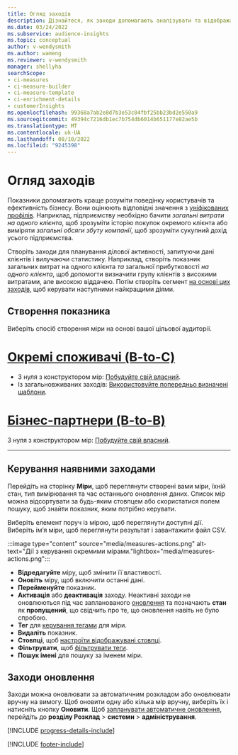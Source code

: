 ```yaml
---
title: Огляд заходів
description: Дізнайтеся, як заходи допомагають аналізувати та відображати ефективність вашого бізнесу.
ms.date: 03/24/2022
ms.subservice: audience-insights
ms.topic: conceptual
author: v-wendysmith
ms.author: wameng
ms.reviewer: v-wendysmith
manager: shellyha
searchScope:
- ci-measures
- ci-measure-builder
- ci-measure-template
- ci-enrichment-details
- customerInsights
ms.openlocfilehash: 99368a7ab2e8d7b3e53c04fbf25bb23bd2e550a9
ms.sourcegitcommit: 49394c7216db1ec7b754db6014b651177e82ae5b
ms.translationtype: MT
ms.contentlocale: uk-UA
ms.lasthandoff: 08/10/2022
ms.locfileid: "9245398"
---
```

# <a name="measures-overview"></a>Огляд заходів

Показники допомагають краще розуміти поведінку користувачів та ефективність бізнесу. Вони оцінюють відповідні значення з [уніфікованих профілів](data-unification.md). Наприклад, підприємству необхідно бачити *загальні витрати на одного клієнта*, щоб зрозуміти історію покупок окремого клієнта або виміряти *загальні обсяги збуту компанії*, щоб зрозуміти сукупний дохід усього підприємства.

Створіть заходи для планування ділової активності, запитуючи дані клієнтів і вилучаючи статистику. Наприклад, створіть показник загальних витрат на одного клієнта *та* загальної прибутковості *на одного клієнта*, щоб допомогти визначити групу клієнтів з високими витратами, але високою віддачею. Потім створіть сегмент [на основі цих заходів,](segments.md) щоб керувати наступними найкращими діями.

## <a name="create-a-measure"></a>Створення показника

Виберіть спосіб створення міри на основі вашої цільової аудиторії.

# <a name="individual-consumers-b-to-c"></a>[Окремі споживачі (B-to-C)](#tab/b2c)

- З нуля з конструктором мір: [Побудуйте свій власний](measure-builder.md).
- Із загальновживаних заходів: [Використовуйте попередньо визначені шаблони](measure-templates.md).

# <a name="business-accounts-b-to-b"></a>[Бізнес-партнери (B-to-B)](#tab/b2b)

З нуля з конструктором мір: [Побудуйте свій власний](measure-builder.md).

---

## <a name="manage-existing-measures"></a>Керування наявними заходами

Перейдіть на сторінку **Міри**, щоб переглянути створені вами міри, їхній стан, тип вимірювання та час останнього оновлення даних. Список мір можна відсортувати за будь-яким стовпцем або скористатися полем пошуку, щоб знайти показник, яким потрібно керувати.

Виберіть елемент поруч із мірою, щоб переглянути доступні дії. Виберіть ім’я міри, щоб переглянути результат і завантажити файл CSV.

:::image type="content" source="media/measures-actions.png" alt-text="Дії з керування окремими мірами."lightbox="media/measures-actions.png":::

- **Відредагуйте** міру, щоб змінити її властивості.
- **Оновіть** міру, щоб включити останні дані.
- **Перейменуйте** показник.
- **Активація** або **деактивація** заходу. Неактивні заходи не оновлюються під час запланованого [оновлення](schedule-refresh.md) та позначають **стан** як **пропущений**, що свідчить про те, що оновлення навіть не було спробою.
- **Тег** для [керування тегами](work-with-tags-columns.md#manage-tags) для міри.
- **Видаліть** показник.
- **Стовпці**, щоб [настроїти відображувані стовпці](work-with-tags-columns.md#customize-columns).
- **Фільтрувати**, щоб [фільтрувати теги](work-with-tags-columns.md#filter-on-tags).
- **Пошук імені** для пошуку за іменем міри.

## <a name="refresh-measures"></a>Заходи оновлення

Заходи можна оновлювати за автоматичним розкладом або оновлювати вручну на вимогу. Щоб оновити одну або кілька мір вручну, виберіть їх і натисніть кнопку **Оновити**. Щоб [запланувати автоматичне оновлення](schedule-refresh.md), перейдіть до **розділу Розклад** > **системи** > **адміністрування**.

[!INCLUDE [progress-details-include](includes/progress-details-pane.md)]

[!INCLUDE [footer-include](includes/footer-banner.md)]
